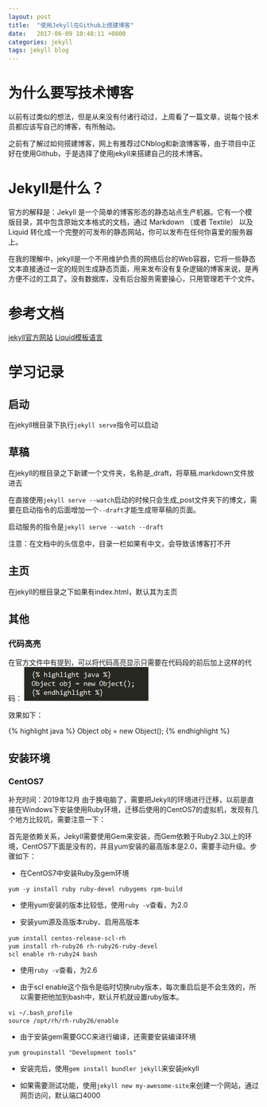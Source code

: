 ```yaml
---
layout: post
title:  "使用Jekyll在Github上搭建博客"
date:   2017-06-09 10:48:11 +0800
categories: jekyll 
tags: jekyll blog
---
```

# 为什么要写技术博客
以前有过类似的想法，但是从来没有付诸行动过，上周看了一篇文章，说每个技术员都应该写自己的博客，有所触动。

之前有了解过如何搭建博客，网上有推荐过CNblog和新浪博客等，由于项目中正好在使用Github，于是选择了使用jekyll来搭建自己的技术博客。

# Jekyll是什么？
官方的解释是：Jekyll 是一个简单的博客形态的静态站点生产机器。它有一个模版目录，其中包含原始文本格式的文档，通过 Markdown （或者 Textile） 以及 Liquid 转化成一个完整的可发布的静态网站，你可以发布在任何你喜爱的服务器上。

在我的理解中，jekyll是一个不用维护负责的网络后台的Web容器，它将一些静态文本直接通过一定的规则生成静态页面，用来发布没有复杂逻辑的博客来说，是再方便不过的工具了。没有数据库，没有后台服务需要操心，只用管理若干个文件。

# 参考文档
[jekyll官方网站](http://jekyllcn.com/)
[Liquid模板语言](https://liquid.bootcss.com/)

# 学习记录
## 启动
在jekyll根目录下执行``jekyll serve``指令可以启动


## 草稿
在jekyll的根目录之下新建一个文件夹，名称是_draft，将草稿.markdown文件放进去

在直接使用``jekyll serve --watch``启动的时候只会生成_post文件夹下的博文，需要在启动指令的后面增加一个``--draft``才能生成带草稿的页面。

启动服务的指令是``jekyll serve --watch --draft``

注意：在文档中的头信息中，目录一栏如果有中文，会导致该博客打不开

## 主页
在jekyll的根目录之下如果有index.html，默认其为主页

## 其他
### 代码高亮
在官方文件中有提到，可以将代码高亮显示只需要在代码段的前后加上这样的代码：
![高亮代码][高亮代码图片]

效果如下：

{% highlight java %}
Object obj = new Object();
{% endhighlight %}

## 安装环境

### CentOS7

补充时间：2019年12月
由于换电脑了，需要把Jekyll的环境进行迁移，以前是直接在Windows下安装使用Ruby环境，迁移后使用的CentOS7的虚拟机，发现有几个地方比较坑，需要注意一下：

首先是依赖关系，Jekyll需要使用Gem来安装，而Gem依赖于Ruby2.3以上的环境，CentOS7下面是没有的，并且yum安装的最高版本是2.0，需要手动升级。步骤如下：

* 在CentOS7中安装Ruby及gem环境

```
yum -y install ruby ruby-devel rubygems rpm-build

```

* 使用yum安装的版本比较低，使用``ruby -v``查看，为2.0

* 安装yum源及高版本ruby、启用高版本

```
yum install centos-release-scl-rh　
yum install rh-ruby26 rh-ruby26-ruby-devel 
scl enable rh-ruby24 bash
```

* 使用``ruby -v``查看，为2.6

* 由于scl enable这个指令是临时切换ruby版本，每次重启后是不会生效的，所以需要把他加到bash中，默认开机就设置ruby版本。

```
vi ~/.bash_profile
source /opt/rh/rh-ruby26/enable
```

* 由于安装gem需要GCC来进行编译，还需要安装编译环境

```
yum groupinstall "Development tools"
```

* 安装完后，使用``gem install bundler jekyll``来安装jekyll

* 如果需要测试功能，使用``jekyll new my-awesome-site``来创建一个网站，通过网页访问，默认端口4000


[高亮代码图片]: /assets/pic/2017-06-09/highlight.png








